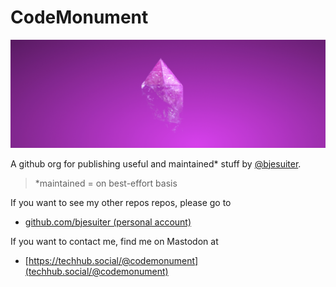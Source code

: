 # CodeMonument 

![](./assets/banner.jpg)

A github org for publishing useful and maintained\* stuff by [@bjesuiter](https://github.com/bjesuiter). 

> \*maintained = on best-effort basis

If you want to see my other repos repos, please go to 

- [github.com/bjesuiter (personal account)](https://github.com/bjesuiter)

<link rel="me" href="https://techhub.social/@codemonument">

If you want to contact me, find me on Mastodon at 
- [https://techhub.social/@codemonument](techhub.social/@codemonument)


